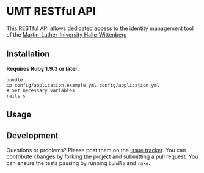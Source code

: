# UMT RESTful API

This RESTful API allows dedicated access to the identity management tool of the
[Martin-Luther-Iniversity Halle-Wittenberg](http://www.uni-halle.de)

## Installation

**Requires Ruby 1.9.3 or later.**

    bundle
    cp config/application.example.yml config/application.yml
    # Set necessary variables
    rails s

## Usage


## Development

Questions or problems? Please post them on the [issue
tracker](https://github.com/schaarschmidt/umt.api/issues). You can contribute
changes by forking the project and submitting a pull request. You can ensure
the tests passing by running `bundle` and `rake`.


